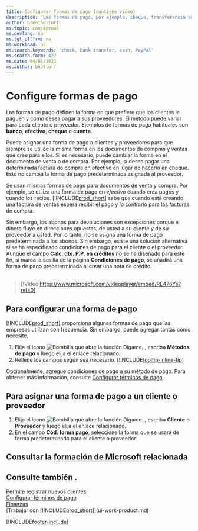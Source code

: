 ```yaml
---
title: Configurar formas de pago (contiene vídeo)
description: 'Las formas de pago, por ejemplo, cheque, transferencia bancaria, efectivo o PayPal, se usan para definir cómo se pagarán las facturas de venta y de compra.'
author: brentholtorf
ms.topic: conceptual
ms.devlang: na
ms.tgt_pltfrm: na
ms.workload: na
ms.search.keywords: 'check, bank transfer, cash, PayPal'
ms.search.form: 427
ms.date: 04/01/2021
ms.author: bholtorf
---
```

# Configure formas de pago

Las formas de pago definen la forma en que prefiere que los clientes le paguen y cómo desea pagar a sus proveedores. El método puede variar para cada cliente o proveedor. Ejemplos de formas de pago habituales son **banco**, **efectivo**, **cheque** o **cuenta**.

Puede asignar una forma de pago a clientes y proveedores para que siempre se utilice la misma forma en los documentos de compras y ventas que cree para ellos. Si es necesario, puede cambiar la forma en el documento de venta o de compra. Por ejemplo, si desea pagar una determinada factura de compra en efectivo en lugar de hacerlo en cheque. Esto no cambia la forma de pago predeterminada asignada al proveedor.

Se usan mismas formas de pago para documentos de venta y compra. Por ejemplo, se utiliza una forma de pago en _efectivo_ cuando crea pagos y cuando los recibe. [!INCLUDE[prod_short](includes/prod_short.md)] sabe que cuando está creando una factura de ventas espera recibir el pago y lo contrario para las facturas de compra.

Sin embargo, los abonos para devoluciones son excepciones porque el dinero fluye en direcciones opuestas, de usted a su cliente y de su proveedor a usted. Por lo tanto, no se asigna una forma de pago predeterminada a los abonos. Sin embargo, existe una solución alternativa si se ha especificado condiciones de pago para el cliente o el proveedor. Aunque el campo **Calc. dto. P.P. en créditos** no se ha diseñado para este fin, si marca la casilla de la página **Condiciones de pago**, se añadirá una forma de pago predeterminada al crear una nota de crédito. <br><br>  

> [!Video https://www.microsoft.com/videoplayer/embed/RE476Ys?rel=0]

## Para configurar una forma de pago

[!INCLUDE[prod_short](includes/prod_short.md)] proporciona algunas formas de pago que las empresas utilizan con frecuencia. Sin embargo, puede agregar tantas como necesite.

1. Elija el icono ![Bombilla que abre la función Dígame.](media/ui-search/search_small.png "Dígame qué desea hacer") , escriba **Métodos de pago** y luego elija el enlace relacionado.
2. Rellene los campos según sea necesario. [!INCLUDE[tooltip-inline-tip](includes/tooltip-inline-tip_md.md)]

Opcionalmente, agregue condiciones de pago a su método de pago. Para obtener más información, consulte [Configurar términos de pago](finance-payment-terms.md).  

## Para asignar una forma de pago a un cliente o proveedor

1. Elija el icono ![Bombilla que abre la función Dígame.](media/ui-search/search_small.png "Dígame qué desea hacer") , escriba **Cliente** o **Proveedor** y luego elija el enlace relacionado.
2. En el campo **Cód. forma pago**, seleccione la forma que se usará de forma predeterminada para el cliente o proveedor.

## Consultar la [formación de Microsoft](/training/modules/cash-management-dynamics-365-business-central/) relacionada

## Consulte también .

[Permite registrar nuevos clientes](sales-how-register-new-customers.md)  
[Configurar términos de pago](finance-payment-terms.md)  
[Finanzas](finance.md)  
[Trabajar con [!INCLUDE[prod_short](includes/prod_short.md)]](ui-work-product.md)  


[!INCLUDE[footer-include](includes/footer-banner.md)]
